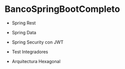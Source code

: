 # BancoSpringBootCompleto

* Spring Rest


* Spring Data
* Spring Security con JWT
* Test Integradores
* Arquitectura Hexagonal


